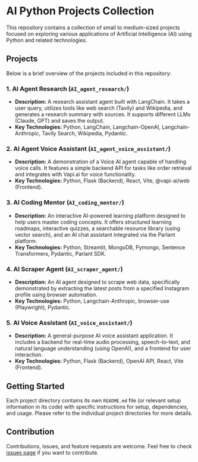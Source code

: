 # AI Python Projects Collection

This repository contains a collection of small to medium-sized projects focused on exploring various applications of Artificial Intelligence (AI) using Python and related technologies.

## Projects

Below is a brief overview of the projects included in this repository:

### 1. AI Agent Research (`AI_agent_research/`)

*   **Description:** A research assistant agent built with LangChain. It takes a user query, utilizes tools like web search (Tavily) and Wikipedia, and generates a research summary with sources. It supports different LLMs (Claude, GPT) and saves the output.
*   **Key Technologies:** Python, LangChain, Langchain-OpenAI, Langchain-Anthropic, Tavily Search, Wikipedia, Pydantic.

### 2. AI Agent Voice Assistant (`AI_agent_voice_assistant/`)

*   **Description:** A demonstration of a Voice AI agent capable of handling voice calls. It features a simple backend API for tasks like order retrieval and integrates with Vapi.ai for voice functionality.
*   **Key Technologies:** Python, Flask (Backend), React, Vite, @vapi-ai/web (Frontend).

### 3. AI Coding Mentor (`AI_coding_mentor/`)

*   **Description:** An interactive AI-powered learning platform designed to help users master coding concepts. It offers structured learning roadmaps, interactive quizzes, a searchable resource library (using vector search), and an AI chat assistant integrated via the Parlant platform.
*   **Key Technologies:** Python, Streamlit, MongoDB, Pymongo, Sentence Transformers, Pydantic, Parlant SDK.

### 4. AI Scraper Agent (`AI_scraper_agent/`)

*   **Description:** An AI agent designed to scrape web data, specifically demonstrated by extracting the latest posts from a specified Instagram profile using browser automation.
*   **Key Technologies:** Python, Langchain-Anthropic, browser-use (Playwright), Pydantic.

### 5. AI Voice Assistant (`AI_voice_assistant/`)

*   **Description:** A general-purpose AI voice assistant application. It includes a backend for real-time audio processing, speech-to-text, and natural language understanding (using OpenAI), and a frontend for user interaction.
*   **Key Technologies:** Python, Flask (Backend), OpenAI API, React, Vite (Frontend).

## Getting Started

Each project directory contains its own `README.md` file (or relevant setup information in its code) with specific instructions for setup, dependencies, and usage. Please refer to the individual project directories for more details.

## Contribution

Contributions, issues, and feature requests are welcome. Feel free to check [issues page](link-to-issues-page) if you want to contribute.
